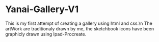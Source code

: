 # Yanai-Gallery-V1
This is my first attempt of creating a gallery using html and css.\n
The artWork are traditionaly drawn by me, the sketchbook icons have been graphicly drawn using Ipad-Procreate.
